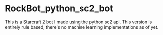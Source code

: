 # RockBot_python_sc2_bot
This is a Starcraft 2 bot I made using the python sc2 api. This version is entirely rule based, there's no machine learning implementations as of yet.

